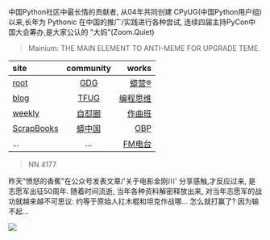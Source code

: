 中国Python社区中最长情的贡献者, 从04年共同创建 CPyUG(中国Python用户组)以来,长年为 Pythonic 在中国的推广/实践进行各种尝试, 连续四届主持PyCon中国大会筹办,是大家公认的 "大妈"(Zoom.Quiet)

> Mainium: THE MAIN ELEMENT TO ANTI-MEME FOR UPGRADE TEME.

| site | community | works |
| :-----| :----: | ----: |
| [root](http://zoomquiet.io/) | [GDG](https://blog.zhgdg.org/) | [蟒营®](https://doc.101.camp/) |
| [blog](https://blog.zoomquiet.io/pages/zoomquiet.html) | [TFUG](http://zh.tfug.world/) | [编程思维](https://py.101.camp/) |
| [weekly](http://weekly.pychina.org/) | [自怼圈](https://du.101.camp/) | [作曲班](https://mu.101.camp/) |
| [ScrapBooks](https://zoomquiet.io/collection.html) | [蟒中国](https://pychina.org/) | [OBP](https://zoomquiet.io/obp/index.html) |
| ... | ... | [FM电台](https://fm.101.camp/) |


> NN 4177

昨天"愤怒的香蕉"在公众号发表文章/'关于电影金刚川'
分享感触,才反应过来,
是志愿军出征50周年.
随着时间流逝,
当年各种资料解密释放出来,
对当年志愿军的战功就越来越不可思议:
约等于原始人扛木棍和坦克作战哪...
怎么就打赢了?
因为输不起...


![](http://ydlj.zoomquiet.top/ipic/2020-10-25-zq42-today-card-2010.025.jpeg)



